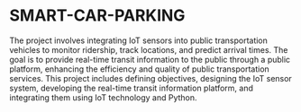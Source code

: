 # SMART-CAR-PARKING

 The project involves integrating IoT sensors into public transportation vehicles to monitor ridership, track locations, and predict arrival times. The goal is to provide real-time transit information to the public through a public platform, enhancing the efficiency and quality of public transportation services. This project includes defining objectives, designing the IoT sensor system, developing the real-time transit information platform, and integrating them using IoT technology and Python.
